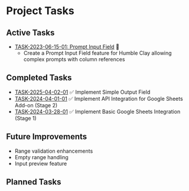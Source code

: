 # Project Tasks

## Active Tasks
- [TASK-2023-06-15-01: Prompt Input Field](tasks/TASK-2023-06-15-01-prompt-input-field.md) 🔄
  - Create a Prompt Input Field feature for Humble Clay allowing complex prompts with column references

## Completed Tasks
- [TASK-2025-04-02-01](tasks/TASK-2025-04-02-01-SimpleOutputField.md) ✅ Implement Simple Output Field
- [TASK-2024-04-01-01](.cursor/tasks/TASK-2024-04-01-01.md) ✅ Implement API Integration for Google Sheets Add-on (Stage 2)
- [TASK-2024-03-28-01](.cursor/tasks/TASK-2024-03-28-01.md) ✅ Implement Basic Google Sheets Integration (Stage 1)

## Future Improvements
- Range validation enhancements
- Empty range handling
- Input preview feature 

## Planned Tasks 